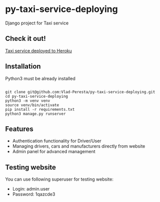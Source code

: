 # py-taxi-service-deploying

Django project for Taxi service

## Check it out!

[Taxi service deployed to Heroku](https://py-taxi-service-deploying.herokuapp.com/)

## Installation

Python3 must be already installed

```angular2html

git clone git@github.com:Vlad-Peresta/py-taxi-service-deploying.git
cd py-taxi-service-deploying
python3 -m venv venv
source venv/bin/activate
pip install -r requirements.txt
python3 manage.py runserver

```

## Features

* Authentication functionality for Driver/User
* Managing drivers, cars and manufacturers directly from website
* Admin panel for advanced management

## Testing website

You can use following superuser for testing website:
* Login: admin.user
* Password: 1qazcde3
